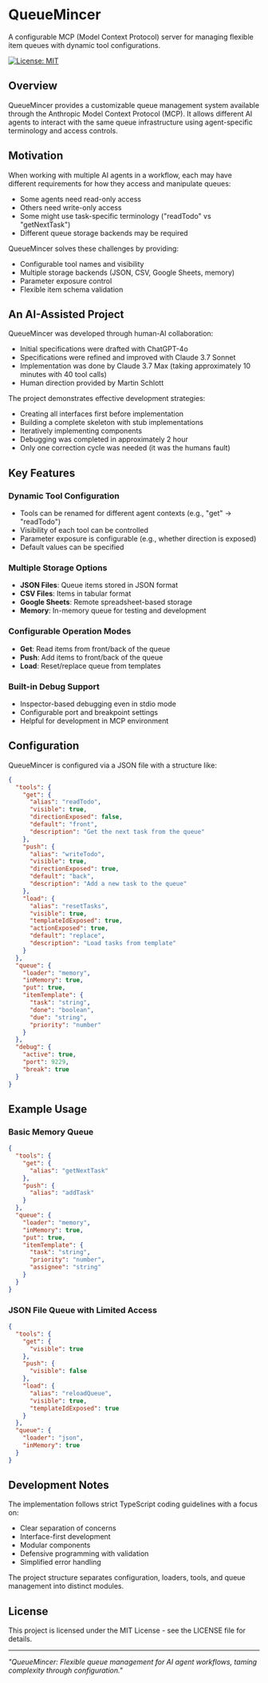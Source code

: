 # QueueMincer

A configurable MCP (Model Context Protocol) server for managing flexible item queues with dynamic tool configurations.

[![License: MIT](https://img.shields.io/badge/License-MIT-yellow.svg)](https://opensource.org/licenses/MIT)

## Overview

QueueMincer provides a customizable queue management system available through the Anthropic Model Context Protocol (MCP). It allows different AI agents to interact with the same queue infrastructure using agent-specific terminology and access controls.

## Motivation

When working with multiple AI agents in a workflow, each may have different requirements for how they access and manipulate queues:
- Some agents need read-only access
- Others need write-only access
- Some might use task-specific terminology ("readTodo" vs "getNextTask")
- Different queue storage backends may be required

QueueMincer solves these challenges by providing:
- Configurable tool names and visibility
- Multiple storage backends (JSON, CSV, Google Sheets, memory)
- Parameter exposure control
- Flexible item schema validation

## An AI-Assisted Project

QueueMincer was developed through human-AI collaboration:

- Initial specifications were drafted with ChatGPT-4o
- Specifications were refined and improved with Claude 3.7 Sonnet
- Implementation was done by Claude 3.7 Max (taking approximately 10 minutes with 40 tool calls)
- Human direction provided by Martin Schlott

The project demonstrates effective development strategies:
- Creating all interfaces first before implementation
- Building a complete skeleton with stub implementations
- Iteratively implementing components
- Debugging was completed in approximately 2 hour
- Only one correction cycle was needed (it was the humans fault)

## Key Features

### Dynamic Tool Configuration

- Tools can be renamed for different agent contexts (e.g., "get" → "readTodo")
- Visibility of each tool can be controlled
- Parameter exposure is configurable (e.g., whether direction is exposed)
- Default values can be specified

### Multiple Storage Options

- **JSON Files**: Queue items stored in JSON format
- **CSV Files**: Items in tabular format
- **Google Sheets**: Remote spreadsheet-based storage
- **Memory**: In-memory queue for testing and development

### Configurable Operation Modes

- **Get**: Read items from front/back of the queue
- **Push**: Add items to front/back of the queue
- **Load**: Reset/replace queue from templates

### Built-in Debug Support

- Inspector-based debugging even in stdio mode
- Configurable port and breakpoint settings
- Helpful for development in MCP environment

## Configuration

QueueMincer is configured via a JSON file with a structure like:

```json
{
  "tools": {
    "get": {
      "alias": "readTodo",
      "visible": true,
      "directionExposed": false,
      "default": "front",
      "description": "Get the next task from the queue"
    },
    "push": {
      "alias": "writeTodo",
      "visible": true,
      "directionExposed": true,
      "default": "back",
      "description": "Add a new task to the queue"
    },
    "load": {
      "alias": "resetTasks",
      "visible": true,
      "templateIdExposed": true,
      "actionExposed": true,
      "default": "replace",
      "description": "Load tasks from template"
    }
  },
  "queue": {
    "loader": "memory",
    "inMemory": true,
    "put": true,
    "itemTemplate": {
      "task": "string",
      "done": "boolean",
      "due": "string",
      "priority": "number"
    }
  },
  "debug": {
    "active": true,
    "port": 9229,
    "break": true
  }
}
```

## Example Usage

### Basic Memory Queue

```json
{
  "tools": {
    "get": {
      "alias": "getNextTask"
    },
    "push": {
      "alias": "addTask"
    }
  },
  "queue": {
    "loader": "memory",
    "inMemory": true,
    "put": true,
    "itemTemplate": {
      "task": "string",
      "priority": "number",
      "assignee": "string"
    }
  }
}
```

### JSON File Queue with Limited Access

```json
{
  "tools": {
    "get": {
      "visible": true
    },
    "push": {
      "visible": false
    },
    "load": {
      "alias": "reloadQueue",
      "visible": true,
      "templateIdExposed": true
    }
  },
  "queue": {
    "loader": "json",
    "inMemory": true
  }
}
```

## Development Notes

The implementation follows strict TypeScript coding guidelines with a focus on:

- Clear separation of concerns
- Interface-first development
- Modular components
- Defensive programming with validation
- Simplified error handling

The project structure separates configuration, loaders, tools, and queue management into distinct modules.

## License

This project is licensed under the MIT License - see the LICENSE file for details.

---

*"QueueMincer: Flexible queue management for AI agent workflows, taming complexity through configuration."*